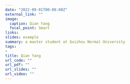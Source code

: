 ```yaml
---
date: "2022-09-01T00:00:00Z"
external_link: ""
image:
  caption: Qian Yang
  focal_point: Smart
links:
slides: example
summary: a master student at Guizhou Normal University
tags:
- 
title: Qian Yang
url_code: ""
url_pdf: ""
url_slides: ""
url_video: ""
---
```




